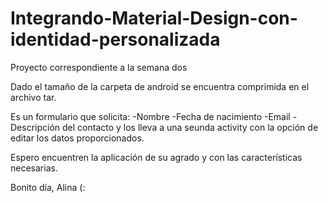 # Integrando-Material-Design-con-identidad-personalizada
Proyecto correspondiente a la semana dos

Dado el tamaño de la carpeta de android se encuentra comprimida en el archivo tar.

Es un formulario que solicita:
-Nombre
-Fecha de nacimiento
-Email
-Descripción del contacto
y los lleva a una seunda activity con la opción de editar los datos proporcionados.

Espero encuentren la aplicación de su agrado y con las características necesarias.

Bonito día,
Alina (:
